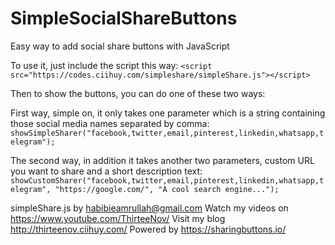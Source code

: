 # SimpleSocialShareButtons
Easy way to add social share buttons with JavaScript

To use it, just include the script this way: 
`<script src="https://codes.ciihuy.com/simpleshare/simpleShare.js"></script>`

Then to show the buttons, you can do one of these two ways:

First way, simple on, it only takes one parameter which is a string containing those social media names separated by comma:
`showSimpleSharer("facebook,twitter,email,pinterest,linkedin,whatsapp,telegram");`

The second way, in addition it takes another two parameters, custom URL you want to share and a short description text:
`showCustomSharer("facebook,twitter,email,pinterest,linkedin,whatsapp,telegram", "https://google.com/", "A cool search engine...");`

simpleShare.js by habibieamrullah@gmail.com
Watch my videos on https://www.youtube.com/ThirteeNov/
Visit my blog http://thirteenov.ciihuy.com/
Powered by https://sharingbuttons.io/
